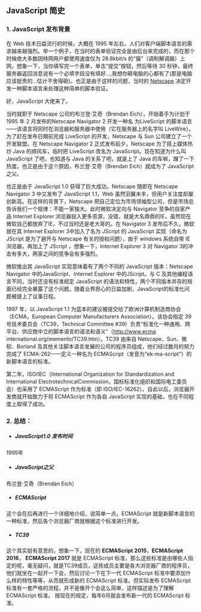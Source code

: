 ## JavaScript 简史

### 1. JavaScript 发布背景
在 Web 技术日益流行的时候，大概在 1995 年左右，人们对客户端脚本语言的需求越来越强烈。举一个例子，在当时的表单验证完全是由后台来完成的，而在那个时候绝大多数因特网用户都使用速度仅为 28.8kbit/s 的“猫”（调制解调器）上网，想象一下，当你填写完一个表单，单击“提交”按钮，然后等待 30 秒钟，最终服务器返回消息说有一个必填字段没有填好...,我想你砸电脑的心都有了(那是电脑应该挺贵的...估计不舍得砸)。也正是由于这样的问题，当时的  [Netscape](https://zh.wikipedia.org/wiki/%E7%B6%B2%E6%99%AF) 决定开发一种脚本语言来处理这种简单的脚本验证。

好，JavaScript 大佬来了。

当时就职于 Netscape 公司的布兰登·艾奇（Brendan Eich），开始着手为计划于 1995 年 2 月发布的Netscape Navigator 2 开发一种名 为LiveScript 的脚本语言——该语言将同时在浏览器和服务器中使用（它在服务器上的名字叫 LiveWire）。为了赶在发布日期前完成 LiveScript 的开发，Netscape 与 Sun 公司建立了一个开发联盟。在 Netscape Navigator 2 正式发布前夕，Netscape 为了搭上媒体热炒 Java 的顺风车，临时把 LiveScript 改名为 JavaScript。现在知道为什么叫 JavaScript 了吧，也知道与 Java 的关系了吧，就是上了 Java 的车嘛，蹭了一下热度。也正是由于这个原因，布兰登·艾奇（Brendan Eich）就成为了 JavaScript 之父。

也正是由于 JavaScript 1.0 获得了巨大成功，Netscape 随即在 Netscape Navigator 3 中又发布了 JavaScript 1.1，Web 虽然羽翼未丰，但用户关注度却屡创新高。在这样的背景下，Netscape 把自己定位为市场领袖型公司，但是市场总告诉我们一个规律：不能一家独大。此时微软决定向与 Navigator 竞争的自家产品 Internet Explorer 浏览器投入更多资源，没错，就是大名鼎鼎的IE，虽然现在微软自己都放弃了IE，不过当时还是老大哥的。在 Navigator 3 发布后不久，微软就在其 Internet Explorer 3中加入了名为 JScript 的 JavaScript 实现（命名为 JScript 是为了避开与 Netscape 有关的授权问题），由于 windows 系统自带 IE 浏览器，再加上了 JScript ，想象一下，Internet Explorer 3 对 Navigator 3的冲击有多大，两家之间的竞争会有多强烈。

微软推出其 JavaScript 实现意味着有了两个不同的 JavaScript 版本：Netscape Navigator 中的JavaScript、Internet Explorer 中的JScript。与 C 及其他编程语言不同，当时还没有标准规定 JavaScript 的语法和特性，两个不同版本并存的局面已经完全暴露了这个问题。随着业界担心的日益加剧，JavaScript的标准化问题被提上了议事日程。

1997 年，以 JavaScript 1.1 为蓝本的建议被提交给了欧洲计算机制造商协会（ECMA，European Computer Manufacturers Association）。该协会指定 39 号技术委员会（TC39，Technical Committee #39）负责“标准化一种通用、跨平台、供应商中立的脚本语言的语法和语义”（http://www.ecma
international.org/memento/TC39.htm）。TC39 由来自 Netscape、Sun、微软、Borland 及其他关注脚本语言发展的公司的程序员组成，他们经过数月的努力完成了 ECMA-262——定义一种名为 ECMAScript（发音为“ek-ma-script”）的新脚本语言的标准。

第二年，ISO/IEC（International Organization for Standardization and International ElectrotechnicalCommission，国标标准化组织和国际电工委员会）也采用了 ECMAScript 作为标准（即 ISO/IEC-16262）。自此以后，浏览器开发商就开始致力于将 ECMAScript 作为各自 JavaScript 实现的基础，也在不同程度上取得了成功。

### 2. 总结：

* ##### JavaScript1.0 发布时间

1995年

* ##### JavaScript之父

布兰登·艾奇（Brendan Eich）

* ##### ECMAScript

这个会在后再进行一个详细地介绍，说简单一点，ECMAScript 就是新脚本语言的一种标准，然后各个浏览器厂商就根据这个标准进行开发。

* ##### TC39

这个其实挺有意思的，想象一下，现在的 **ECMAScript 2015**，**ECMAScript 2016**， **ECMAScript 2017** 就是 ECMAScript 标准，那么这些标准是由哪些人指定的呢，毫无疑问，就是TC39成员，这些成员主要是各大浏览器厂商的程序员，他们就坐在一起开一下会，然后讨论一下在下一代 ECMAScript 标准中要添加什么样的特性等等，从而就形成新的 ECMAScript 标准。但实际发布 ECMAScript 标准有一套严格的流程，并不是像开个会这么简单，这样描述是为了理解 ECMAScript 标准。 按现在的规定，每年6月就会发布新一代的 ECMAScript 标准。